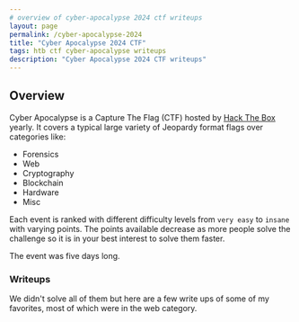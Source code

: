 ```yaml
---
# overview of cyber-apocalypse 2024 ctf writeups
layout: page
permalink: /cyber-apocalypse-2024
title: "Cyber Apocalypse 2024 CTF"
tags: htb ctf cyber-apocalypse writeups
description: "Cyber Apocalypse 2024 CTF writeups"
---
```


## Overview

Cyber Apocalypse is a Capture The Flag (CTF) hosted by [Hack The Box](https://ctf.hackthebox.com/event/details/cyber-apocalypse-2024-hacker-royale-after-party-1470) yearly. It covers a typical large variety of Jeopardy format flags over categories like:

- Forensics
- Web
- Cryptography
- Blockchain
- Hardware
- Misc

Each event is ranked with different difficulty levels from `very easy` to `insane` with varying points. The points available decrease as more people solve the challenge so it is in your best interest to solve them faster.

The event was five days long.

### Writeups

We didn't solve all of them but here are a few write ups of some of my favorites, most of which were in the web category.